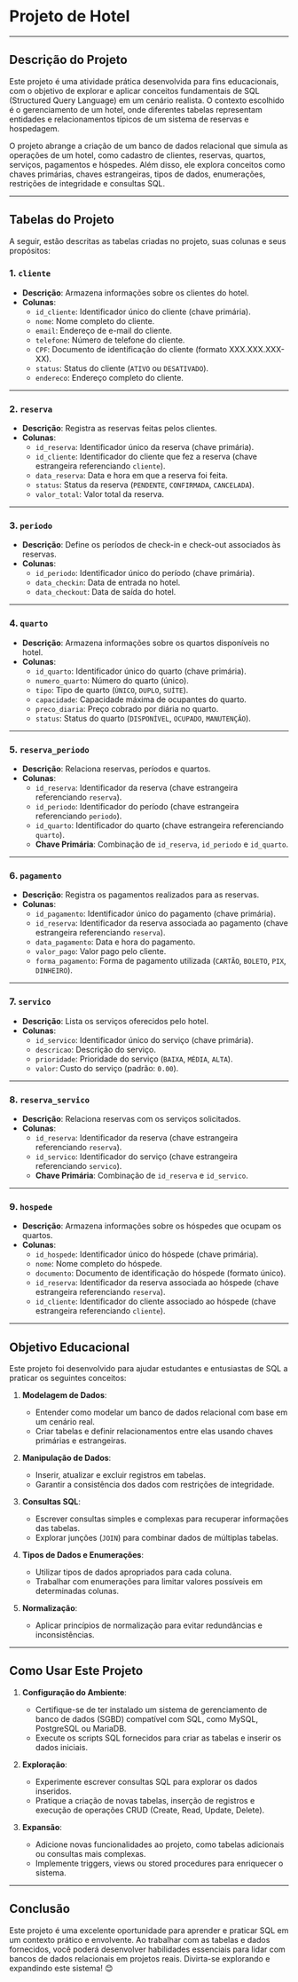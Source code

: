 # **Projeto de Hotel**

---

## **Descrição do Projeto**

Este projeto é uma atividade prática desenvolvida para fins educacionais, com o objetivo de explorar e aplicar conceitos fundamentais de SQL (Structured Query Language) em um cenário realista. O contexto escolhido é o gerenciamento de um hotel, onde diferentes tabelas representam entidades e relacionamentos típicos de um sistema de reservas e hospedagem.

O projeto abrange a criação de um banco de dados relacional que simula as operações de um hotel, como cadastro de clientes, reservas, quartos, serviços, pagamentos e hóspedes. Além disso, ele explora conceitos como chaves primárias, chaves estrangeiras, tipos de dados, enumerações, restrições de integridade e consultas SQL.

---

## **Tabelas do Projeto**

A seguir, estão descritas as tabelas criadas no projeto, suas colunas e seus propósitos:

### 1. **`cliente`**
- **Descrição**: Armazena informações sobre os clientes do hotel.
- **Colunas**:
  - `id_cliente`: Identificador único do cliente (chave primária).
  - `nome`: Nome completo do cliente.
  - `email`: Endereço de e-mail do cliente.
  - `telefone`: Número de telefone do cliente.
  - `CPF`: Documento de identificação do cliente (formato XXX.XXX.XXX-XX).
  - `status`: Status do cliente (`ATIVO` ou `DESATIVADO`).
  - `endereco`: Endereço completo do cliente.

---

### 2. **`reserva`**
- **Descrição**: Registra as reservas feitas pelos clientes.
- **Colunas**:
  - `id_reserva`: Identificador único da reserva (chave primária).
  - `id_cliente`: Identificador do cliente que fez a reserva (chave estrangeira referenciando `cliente`).
  - `data_reserva`: Data e hora em que a reserva foi feita.
  - `status`: Status da reserva (`PENDENTE`, `CONFIRMADA`, `CANCELADA`).
  - `valor_total`: Valor total da reserva.

---

### 3. **`periodo`**
- **Descrição**: Define os períodos de check-in e check-out associados às reservas.
- **Colunas**:
  - `id_periodo`: Identificador único do período (chave primária).
  - `data_checkin`: Data de entrada no hotel.
  - `data_checkout`: Data de saída do hotel.

---

### 4. **`quarto`**
- **Descrição**: Armazena informações sobre os quartos disponíveis no hotel.
- **Colunas**:
  - `id_quarto`: Identificador único do quarto (chave primária).
  - `numero_quarto`: Número do quarto (único).
  - `tipo`: Tipo de quarto (`ÚNICO`, `DUPLO`, `SUÍTE`).
  - `capacidade`: Capacidade máxima de ocupantes do quarto.
  - `preco_diaria`: Preço cobrado por diária no quarto.
  - `status`: Status do quarto (`DISPONÍVEL`, `OCUPADO`, `MANUTENÇÃO`).

---

### 5. **`reserva_periodo`**
- **Descrição**: Relaciona reservas, períodos e quartos.
- **Colunas**:
  - `id_reserva`: Identificador da reserva (chave estrangeira referenciando `reserva`).
  - `id_periodo`: Identificador do período (chave estrangeira referenciando `periodo`).
  - `id_quarto`: Identificador do quarto (chave estrangeira referenciando `quarto`).
  - **Chave Primária**: Combinação de `id_reserva`, `id_periodo` e `id_quarto`.

---

### 6. **`pagamento`**
- **Descrição**: Registra os pagamentos realizados para as reservas.
- **Colunas**:
  - `id_pagamento`: Identificador único do pagamento (chave primária).
  - `id_reserva`: Identificador da reserva associada ao pagamento (chave estrangeira referenciando `reserva`).
  - `data_pagamento`: Data e hora do pagamento.
  - `valor_pago`: Valor pago pelo cliente.
  - `forma_pagamento`: Forma de pagamento utilizada (`CARTÃO`, `BOLETO`, `PIX`, `DINHEIRO`).

---

### 7. **`servico`**
- **Descrição**: Lista os serviços oferecidos pelo hotel.
- **Colunas**:
  - `id_servico`: Identificador único do serviço (chave primária).
  - `descricao`: Descrição do serviço.
  - `prioridade`: Prioridade do serviço (`BAIXA`, `MÉDIA`, `ALTA`).
  - `valor`: Custo do serviço (padrão: `0.00`).

---

### 8. **`reserva_servico`**
- **Descrição**: Relaciona reservas com os serviços solicitados.
- **Colunas**:
  - `id_reserva`: Identificador da reserva (chave estrangeira referenciando `reserva`).
  - `id_servico`: Identificador do serviço (chave estrangeira referenciando `servico`).
  - **Chave Primária**: Combinação de `id_reserva` e `id_servico`.

---

### 9. **`hospede`**
- **Descrição**: Armazena informações sobre os hóspedes que ocupam os quartos.
- **Colunas**:
  - `id_hospede`: Identificador único do hóspede (chave primária).
  - `nome`: Nome completo do hóspede.
  - `documento`: Documento de identificação do hóspede (formato único).
  - `id_reserva`: Identificador da reserva associada ao hóspede (chave estrangeira referenciando `reserva`).
  - `id_cliente`: Identificador do cliente associado ao hóspede (chave estrangeira referenciando `cliente`).

---

## **Objetivo Educacional**

Este projeto foi desenvolvido para ajudar estudantes e entusiastas de SQL a praticar os seguintes conceitos:

1. **Modelagem de Dados**:
   - Entender como modelar um banco de dados relacional com base em um cenário real.
   - Criar tabelas e definir relacionamentos entre elas usando chaves primárias e estrangeiras.

2. **Manipulação de Dados**:
   - Inserir, atualizar e excluir registros em tabelas.
   - Garantir a consistência dos dados com restrições de integridade.

3. **Consultas SQL**:
   - Escrever consultas simples e complexas para recuperar informações das tabelas.
   - Explorar junções (`JOIN`) para combinar dados de múltiplas tabelas.

4. **Tipos de Dados e Enumerações**:
   - Utilizar tipos de dados apropriados para cada coluna.
   - Trabalhar com enumerações para limitar valores possíveis em determinadas colunas.

5. **Normalização**:
   - Aplicar princípios de normalização para evitar redundâncias e inconsistências.

---

## **Como Usar Este Projeto**

1. **Configuração do Ambiente**:
   - Certifique-se de ter instalado um sistema de gerenciamento de banco de dados (SGBD) compatível com SQL, como MySQL, PostgreSQL ou MariaDB.
   - Execute os scripts SQL fornecidos para criar as tabelas e inserir os dados iniciais.

2. **Exploração**:
   - Experimente escrever consultas SQL para explorar os dados inseridos.
   - Pratique a criação de novas tabelas, inserção de registros e execução de operações CRUD (Create, Read, Update, Delete).

3. **Expansão**:
   - Adicione novas funcionalidades ao projeto, como tabelas adicionais ou consultas mais complexas.
   - Implemente triggers, views ou stored procedures para enriquecer o sistema.

---

## **Conclusão**

Este projeto é uma excelente oportunidade para aprender e praticar SQL em um contexto prático e envolvente. Ao trabalhar com as tabelas e dados fornecidos, você poderá desenvolver habilidades essenciais para lidar com bancos de dados relacionais em projetos reais. Divirta-se explorando e expandindo este sistema! 😊
